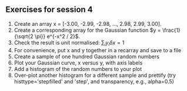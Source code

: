 ## Exercises for session 4

1. Create an array x = [-3.00, -2.99, -2.98, …, 2.98, 2.99, 3.00].
2. Create a corresponding array for the Gaussian function $y =
   \frac{1}{\sqrt{2 \pi}} e^{-x^2 / 2}$.
3. Check the result is unit normalised: $\sum_i{y_i \delta x} = 1$
4. For convenience, put x and y together in a recarray and save to a file
5. Create a sample of one hundred Gaussian random numbers
6. Plot your Gaussian curve, x versus y, with axis labels
7. Add a histogram of the random numbers to your plot
8. Over-plot another histogram for a different sample and prettify
   (try histtype='stepfilled' and 'step', and transparency, e.g., alpha=0.5)
